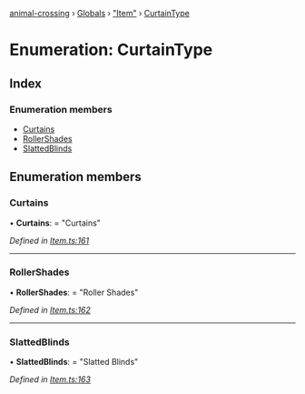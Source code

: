 [animal-crossing](../README.md) › [Globals](../globals.md) › ["Item"](../modules/_item_.md) › [CurtainType](_item_.curtaintype.md)

# Enumeration: CurtainType

## Index

### Enumeration members

* [Curtains](_item_.curtaintype.md#curtains)
* [RollerShades](_item_.curtaintype.md#rollershades)
* [SlattedBlinds](_item_.curtaintype.md#slattedblinds)

## Enumeration members

###  Curtains

• **Curtains**: = "Curtains"

*Defined in [Item.ts:161](https://github.com/Norviah/animal-crossing/blob/0850a1e/module/types/Item.ts#L161)*

___

###  RollerShades

• **RollerShades**: = "Roller Shades"

*Defined in [Item.ts:162](https://github.com/Norviah/animal-crossing/blob/0850a1e/module/types/Item.ts#L162)*

___

###  SlattedBlinds

• **SlattedBlinds**: = "Slatted Blinds"

*Defined in [Item.ts:163](https://github.com/Norviah/animal-crossing/blob/0850a1e/module/types/Item.ts#L163)*
